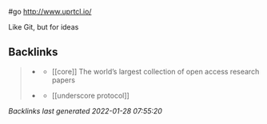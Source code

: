 #go http://www.uprtcl.io/

Like Git,  but for ideas

## Backlinks

> - [](2021-01-16.md)
>   - [[core]] The world’s largest collection of open access research papers
>    
> - [](2021-01-02.md)
>   - [[underscore protocol]]

_Backlinks last generated 2022-01-28 07:55:20_

